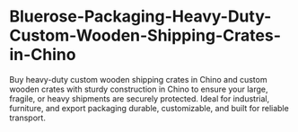 # Bluerose-Packaging-Heavy-Duty-Custom-Wooden-Shipping-Crates-in-Chino
Buy heavy-duty custom wooden shipping crates in Chino and custom wooden crates with sturdy construction in Chino to ensure your large, fragile, or heavy shipments are securely protected. Ideal for industrial, furniture, and export packaging durable, customizable, and built for reliable transport.
